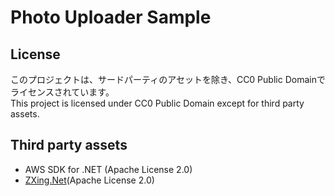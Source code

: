 # Photo Uploader Sample

## License
このプロジェクトは、サードパーティのアセットを除き、CC0 Public Domainでライセンスされています。  
This project is licensed under CC0 Public Domain except for third party assets.

## Third party assets
- AWS SDK for .NET (Apache License 2.0)
- [ZXing.Net](https://github.com/micjahn/ZXing.Net)(Apache License 2.0)
